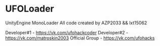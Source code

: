 # UFOLoader
UnityEngine MonoLoader
All code created by AZP2033 && lxt15062

Developer#1 - https://vk.com/ufohackcoder
Developer#2 - https://vk.com/matroskin2003
Official Group - https://vk.com/ufohacks
